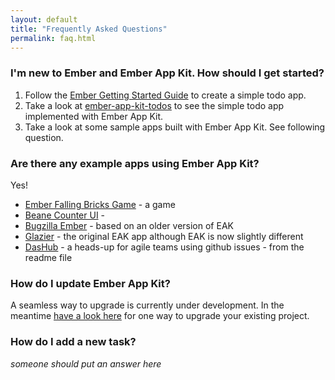 ```yaml
---
layout: default
title: "Frequently Asked Questions"
permalink: faq.html
---
```

### I'm new to Ember and Ember App Kit. How should I get started?
1. Follow the [Ember Getting Started Guide](http://emberjs.com/guides/getting-started/)
to create a simple todo app.
2. Take a look at [ember-app-kit-todos](https://github.com/stefanpenner/ember-app-kit-todos)
to see the simple todo app implemented with Ember App Kit.
3. Take a look at some sample apps built with Ember App Kit. See following question.

### Are there any example apps using Ember App Kit?
Yes!
 * [Ember Falling Bricks Game](https://github.com/machty/ember-falling-bricks/) - a game
 * [Beane Counter UI](https://github.com/stefanpenner/beane-counter-ui/) -
 * [Bugzilla Ember](https://github.com/ebryn/bugzilla-ember) - based on an older
 version of EAK
 * [Glazier](https://github.com/yapplabs/glazier) - the original EAK app although
 EAK is now slightly different
 * [DasHub](https://github.com/bradoyler/dashub) - a heads-up for agile teams
 using github issues - from the readme file


### How do I update Ember App Kit?

A seamless way to upgrade is currently under development. In the meantime
[have a look here](https://github.com/gevious/eak-update) for one way to
upgrade your existing project.

### How do I add a new task?

*someone should put an answer here*
